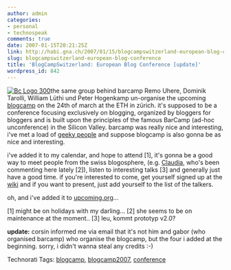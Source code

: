 ```yaml
---
author: admin
categories:
- personal
- technospeak
comments: true
date: 2007-01-15T20:21:25Z
link: http://habi.gna.ch/2007/01/15/blogcampswitzerland-european-blog-conference/
slug: blogcampswitzerland-european-blog-conference
title: 'BlogCampSwitzerland: European Blog Conference [update]'
wordpress_id: 842
---
```


[![Bc Logo 300](http://habi.gna.ch/wp-content/uploads/2007/01/Bc_logo_300.png)](http://habi.gna.ch/wp-content/uploads/2007/01/Bc_logo_300.png)the same group behind barcamp Remo Uhere, Dominik Tarolli, William Lüthi und Peter Hogenkamp un-organise the upcoming [blogcamp](http://barcamp.ch/BlogCampSwitzerland) on the 24th of march at the ETH in zürich. it's supposed to be a conference focusing exclusively on blogging, organized by bloggers for bloggers and is built upon the principles of the famous BarCamp (ad-hoc unconference) in the Silicon Valley. barcamp was really nice and interesting, i've met a load of [geeky people](http://flickr.com/photos/habi/tags/barcamp) and suppose blogcamp is also gonna be as nice and interesting.

i've added it to my calendar, and hope to attend [1], it's gonna be a good way to meet people from the swiss blogosphere, (e.g. [Claudia](http://virg0.org/), who's been commenting here lately [2]), listen to interesting talks [3] and generally just have a good time.
if you're interested to come, get yourself signed up at the [wiki](http://barcamp.ch/BlogCampSwitzerland#Participants) and if you want to present, just add yourself to the list of the talkers.

oh, and i've added it to [upcoming.org](http://upcoming.org/event/140920)...

[1] might be on holidays with my darling...
[2] she seems to be on maintenance at the moment..
[3] leu, kommt prototyp v2.0?

**update:** corsin informed me via email that it's not him and gabor (who organised barcamp) who organise the blogcamp, but the four i added at the beginning. sorry, i didn't wanna steal any credits :-)


Technorati Tags: [blogcamp](http://www.technorati.com/tag/blogcamp), [blogcamp2007](http://www.technorati.com/tag/blogcamp2007), [conference](http://www.technorati.com/tag/conference)
